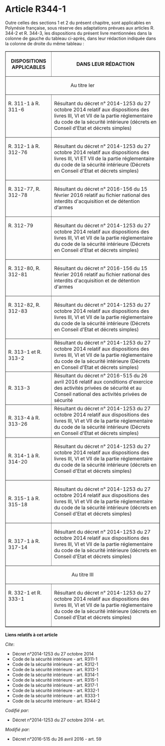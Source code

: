 # Article R344-1

Outre celles des sections 1 et 2 du présent chapitre, sont applicables en Polynésie française, sous réserve des adaptations
prévues aux articles R. 344-2 et R. 344-3, les dispositions du présent livre mentionnées dans la colonne de gauche du tableau
ci-après, dans leur rédaction indiquée dans la colonne de droite du même tableau : 

<table border="1">
  <tbody>
    <tr>
      <th>

DISPOSITIONS APPLICABLES 

</th>
      <th>

DANS LEUR RÉDACTION 

</th>
    </tr>
    <tr>
      <td colspan="2" align="center">

Au titre Ier 

</td>
    </tr>
    <tr>
      <td valign="top" align="left">

R. 311-1 à R. 311-6 

</td>
      <td valign="top" align="left">

Résultant du décret n° 2014-1253 du 27 octobre 2014 relatif aux dispositions des livres III, VI et VII de la partie
réglementaire du code de la sécurité intérieure (décrets en Conseil d'Etat et décrets simples) </td>
    </tr>
    <tr>
      <td align="left" valign="top">

R. 312-1 à R. 312-76

</td>
      <td align="left" valign="top">

Résultant du décret n° 2014-1253 du 27 octobre 2014 relatif aux dispositions des livres III, VI ET VII de la partie
réglementaire du code de la sécurité intérieure (Décrets en Conseil d'Etat et décrets simples) 

</td>
    </tr>
    <tr>
      <td align="left" valign="top">

R. 312-77, R. 312-78

</td>
      <td align="left" valign="top">

Résultant du décret n° 2016-156 du 15 février 2016 relatif au fichier national des interdits d'acquisition et de détention
d'armes 

</td>
    </tr>
    <tr>
      <td align="left" valign="top">

R. 312-79

</td>
      <td align="left" valign="top">

Résultant du décret n° 2014-1253 du 27 octobre 2014 relatif aux dispositions des livres III, VI et VII de la partie
réglementaire du code de la sécurité intérieure (Décrets en Conseil d'Etat et décrets simples)

</td>
    </tr>
    <tr>
      <td valign="top" align="left">

R. 312-80, R. 312-81

</td>
      <td valign="top" align="left">

Résultant du décret n° 2016-156 du 15 février 2016 relatif au fichier national des interdits d'acquisition et de détention
d'armes

</td>
    </tr>
    <tr>
      <td align="left" valign="top">

R. 312-82, R. 312-83

</td>
      <td align="left" valign="top">

Résultant du décret n° 2014-1253 du 27 octobre 2014 relatif aux dispositions des livres III, VI et VII de la partie
réglementaire du code de la sécurité intérieure (Décrets en Conseil d'Etat et décrets simples) 

</td>
    </tr>
    <tr>
      <td>

R. 313-1 et R. 313-2 

</td>
      <td>Résultant du décret n° 2014-1253 du 27 octobre 2014 relatif aux dispositions des livres III, VI et VII de la partie
réglementaire du code de la sécurité intérieure (Décrets en Conseil d'Etat et décrets simples)

</td>
    </tr>
    <tr>
      <td>R. 313-3 </td>
      <td>Résultant du décret n° 2016-515 du 26 avril 2016 relatif aux conditions d'exercice des activités privées de
sécurité et au Conseil national des activités privées de sécurité </td>
    </tr>
    <tr>
      <td>R. 313-4 à R. 313-26 </td>
      <td>Résultant du décret n° 2014-1253 du 27 octobre 2014 relatif aux dispositions des livres III, VI et VII de la partie
réglementaire du code de la sécurité intérieure (Décrets en Conseil d'Etat et décrets simples) </td>
    </tr>
    <tr>
      <td>

R. 314-1 à R. 314-20 

</td>
      <td>

Résultant du décret n° 2014-1253 du 27 octobre 2014 relatif aux dispositions des livres III, VI et VII de la partie
réglementaire du code de la sécurité intérieure (décrets en Conseil d'Etat et décrets simples) 

</td>
    </tr>
    <tr>
      <td>

R. 315-1 à R. 315-18 

</td>
      <td>

Résultant du décret n° 2014-1253 du 27 octobre 2014 relatif aux dispositions des livres III, VI et VII de la partie
réglementaire du code de la sécurité intérieure (décrets en Conseil d'Etat et décrets simples) 

</td>
    </tr>
    <tr>
      <td>

R. 317-1 à R. 317-14 

</td>
      <td>

Résultant du décret n° 2014-1253 du 27 octobre 2014 relatif aux dispositions des livres III, VI et VII de la partie
réglementaire du code de la sécurité intérieure (décrets en Conseil d'Etat et décrets simples) 

</td>
    </tr>
    <tr>
      <td align="center" colspan="2" valign="middle">

Au titre III 

</td>
    </tr>
    <tr>
      <td valign="top" align="left">

R. 332-1 et R. 333-1 

</td>
      <td valign="top" align="left">

Résultant du décret n° 2014-1253 du 27 octobre 2014 relatif aux dispositions des livres III, VI et VII de la partie
réglementaire du code de la sécurité intérieure (décrets en Conseil d'Etat et décrets simples)

</td>
    </tr>
  </tbody>
</table>

**Liens relatifs à cet article**

_Cite_:

  - Décret n°2014-1253 du 27 octobre 2014
  - Code de la sécurité intérieure - art. R311-1
  - Code de la sécurité intérieure - art. R312-1
  - Code de la sécurité intérieure - art. R313-1
  - Code de la sécurité intérieure - art. R314-1
  - Code de la sécurité intérieure - art. R315-1
  - Code de la sécurité intérieure - art. R317-1
  - Code de la sécurité intérieure - art. R332-1
  - Code de la sécurité intérieure - art. R333-1
  - Code de la sécurité intérieure - art. R344-2

_Codifié par_:

  - Décret n°2014-1253 du 27 octobre 2014 - art.

_Modifié par_:

  - Décret n°2016-515 du 26 avril 2016 - art. 59
